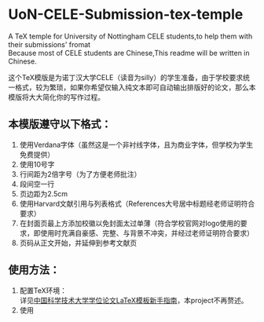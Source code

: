 # UoN-CELE-Submission-tex-temple
A TeX temple for University of Nottingham CELE students,to help them with their submissions' fromat  
Because most of CELE students are Chinese,This readme will be written in Chinese. 
  
这个TeX模版是为诺丁汉大学CELE（读音为silly）的学生准备，由于学校要求统一格式，较为繁琐，如果你希望仅输入纯文本即可自动输出排版好的论文，那么本模版将大大简化你的写作过程。  
  
本模版遵守以下格式：  
-----------------
1. 使用Verdana字体（虽然这是一个非衬线字体，且为商业字体，但学校为学生免费提供）  
2. 使用10号字  
3. 行间距为2倍字号（为了方便老师批注）  
4. 段间空一行  
5. 页边距为2.5cm  
6. 使用Harvard文献引用与列表格式（References大号居中标题经老师证明符合要求）
7. 在封面页最上方添加校徽以免封面太过单薄（符合学校官网对logo使用的要求，即使用时充满自豪感、完整、与背景不冲突，并经过老师证明符合要求）
8. 页码从正文开始，并延伸到参考文献页
  
使用方法：
--------
1. 配置TeX环境：  
详见[中国科学技术大学学位论文LaTeX模板新手指南](https://github.com/ustctug/ustcthesis/wiki/%E6%96%B0%E6%89%8B%E6%8C%87%E5%8D%97)，本project不再赘述。
2. 使用
